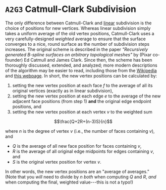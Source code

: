 # `A2G3` Catmull-Clark Subdivision

The only difference between Catmull-Clark and [linear](linear.md) subdivision is the choice of positions for new vertices. Whereas linear subdivision simply takes a uniform average of the old vertex positions, Catmull-Clark uses a very carefully-designed _weighted_ average to ensure that the surface converges to a nice, round surface as the number of subdivision steps increases. The original scheme is described in the paper _"Recursively generated B-spline surfaces on arbitrary topological meshes"_ by (Pixar co-founder) Ed Catmull and James Clark. Since then, the scheme has been thoroughly discussed, extended, and analyzed; more modern descriptions of the algorithm may be easier to read, including those from the [Wikipedia](https://en.wikipedia.org/wiki/Catmull-Clark_subdivision_surface) and [this webpage](http://www.rorydriscoll.com/2008/08/01/catmull-clark-subdivision-the-basics/). In short, the new vertex positions can be calculated by:

1.  setting the new vertex position at each face $f$ to the average of all its original vertices (exactly as in linear subdivision),
2.  setting the new vertex position at each edge $e$ to the average of the new adjacent face positions (from step 1) **and** the original edge endpoint positions, and
3.  setting the new vertex position at each vertex $v$ to the weighted sum


$$\frac{Q+2R+(n-3)S}{n}$$


where $n$ is the degree of vertex $v$ (i.e., the number of faces containing $v$), and

*   $Q$ is the average of all new face position for faces containing $v$,
*   $R$ is the average of all original edge midpoints for edges containing $v$, and
*   $S$ is the original vertex position for vertex $v$.

In other words, the new vertex positions are an "average of averages." (Note that you _will_ need to divide by $n$ _both_ when computing $Q$ and $R$, _and_ when computing the final, weighted value---this is not a typo!)

